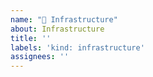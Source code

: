 ```yaml
---
name: "🔩 Infrastructure"
about: Infrastructure
title: ''
labels: 'kind: infrastructure'
assignees: ''
---
```


